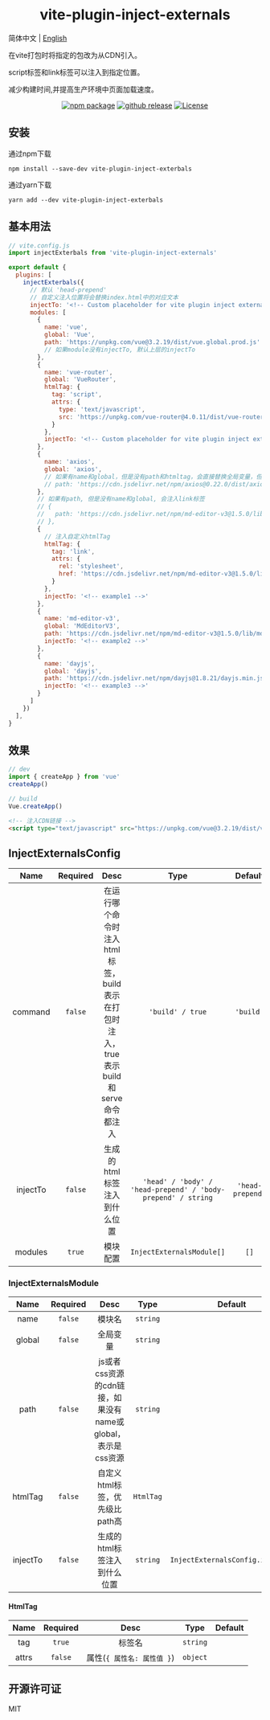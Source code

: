 <h1 align="center">vite-plugin-inject-externals</h1>

简体中文 | [English](./README.md)

在vite打包时将指定的包改为从CDN引入。

script标签和link标签可以注入到指定位置。

减少构建时间,并提高生产环境中页面加载速度。

<p align="center">
    <a href="https://npmjs.com/package/vite-plugin-inject-externals/releases"><img src="https://img.shields.io/npm/v/vite-plugin-inject-externals.svg" alt="npm package"></a>
    <a href="https://github.com/lihanspace/vite-plugin-inject-externals/releases"><img src="https://img.shields.io/github/v/release/lihanspace/vite-plugin-inject-externals.svg" alt="github release"></a>
    <a href="https://github.com/lihanspace/vite-plugin-inject-externals/blob/master/LICENSE"><img src="https://img.shields.io/github/license/lihanspace/vite-plugin-inject-externals.svg" alt="License"></a>
</p>

## 安装
通过npm下载
```shell
npm install --save-dev vite-plugin-inject-exterbals
```
通过yarn下载
```shell
yarn add --dev vite-plugin-inject-exterbals
```

## 基本用法

```js
// vite.config.js
import injectExterbals from 'vite-plugin-inject-externals'

export default {
  plugins: [
    injectExterbals({
      // 默认 'head-prepend'
      // 自定义注入位置将会替换index.html中的对应文本
      injectTo: '<!-- Custom placeholder for vite plugin inject externals -->',
      modules: [
        {
          name: 'vue',
          global: 'Vue',
          path: 'https://unpkg.com/vue@3.2.19/dist/vue.global.prod.js'
          // 如果module没有injectTo, 默认上层的injectTo
        },
        {
          name: 'vue-router',
          global: 'VueRouter',
          htmlTag: {
            tag: 'script',
            attrs: {
              type: 'text/javascript',
              src: 'https://unpkg.com/vue-router@4.0.11/dist/vue-router.global.prod.js'
            }
          },
          injectTo: '<!-- Custom placeholder for vite plugin inject externals -->'
        },
        {
          name: 'axios',
          global: 'axios',
          // 如果有name和global，但是没有path和htmltag，会直接替换全局变量，但是不注入script标签
          // path: 'https://cdn.jsdelivr.net/npm/axios@0.22.0/dist/axios.min.js'
        },
        // 如果有path, 但是没有name和global, 会注入link标签
        // {
        //   path: 'https://cdn.jsdelivr.net/npm/md-editor-v3@1.5.0/lib/style.css',
        // },
        {
          // 注入自定义htmlTag
          htmlTag: {
            tag: 'link',
            attrs: {
              rel: 'stylesheet',
              href: 'https://cdn.jsdelivr.net/npm/md-editor-v3@1.5.0/lib/style.css'
            }
          },
          injectTo: '<!-- example1 -->'
        },
        {
          name: 'md-editor-v3',
          global: 'MdEditorV3',
          path: 'https://cdn.jsdelivr.net/npm/md-editor-v3@1.5.0/lib/md-editor-v3.umd.js',
          injectTo: '<!-- example2 -->'
        },
        {
          name: 'dayjs',
          global: 'dayjs',
          path: 'https://cdn.jsdelivr.net/npm/dayjs@1.8.21/dayjs.min.js',
          injectTo: '<!-- example3 -->'
        }
      ]
    })
  ],
}
```

## 效果

```js
// dev
import { createApp } from 'vue'
createApp()

// build
Vue.createApp()
```

```html
<!-- 注入CDN链接 -->
<script type="text/javascript" src="https://unpkg.com/vue@3.2.19/dist/vue.global.prod.js"></script>
```

## InjectExternalsConfig

Name | Required | Desc | Type | Default
:---: | :---: | :---: | :---: | :---:
command | `false` | 在运行哪个命令时注入html标签，build表示在打包时注入，true表示build和serve命令都注入 | `'build' / true` | `'build'` 
injectTo | `false` | 生成的html标签注入到什么位置 | `'head' / 'body' / 'head-prepend' / 'body-prepend' / string` | `'head-prepend'`
modules | `true` | 模块配置 | `InjectExternalsModule[]` | `[]`

### InjectExternalsModule

Name | Required | Desc | Type | Default
:---: | :---: | :---: | :---: | :---:
name | `false` | 模块名 | `string`
global | `false` | 全局变量 | `string`
path | `false` | js或者css资源的cdn链接，如果没有name或global，表示是css资源 | `string`
htmlTag | `false` | 自定义html标签，优先级比path高 | `HtmlTag`
injectTo | `false` | 生成的html标签注入到什么位置 | `string` | `InjectExternalsConfig.injectTo`

#### HtmlTag

Name | Required | Desc | Type | Default
:---: | :---: | :---: | :---: | :---:
tag | `true` | 标签名 | `string`
attrs | `false` | 属性(`{ 属性名: 属性值 }`) | `object`

## 开源许可证

MIT

